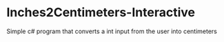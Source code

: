 # Inches2Centimeters-Interactive
Simple c# program that converts a int input from the user into centimeters
